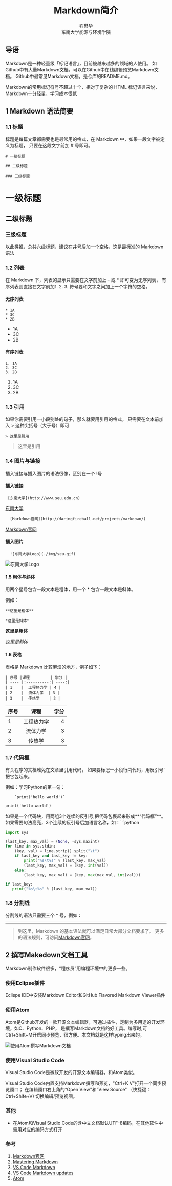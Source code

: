 # <center>Markdown简介

<center>程懋华</center>   
<center>东南大学能源与环境学院</center>

## 导语

Markdown是一种轻量级「标记语言」，目前被越来越多的领域的人使用。
如Github中有大量Markdown文档，可以在Github中在线编辑预览Markdown文档。
Github中最常见Markdown文档，是仓库的README.md。   

Markdown的常用标记符号不超过十个，相对于复杂的 HTML 标记语言来说，
Markdown十分轻量，学习成本很低

## 1 Markdown 语法简要

### 1.1 标题

标题是每篇文章都需要也是最常用的格式，在 Markdown 中，如果一段文字被定义为标题，
只要在这段文字前加 # 号即可。

    # 一级标题

    ## 二级标题

    ### 三级标题

# 一级标题

## 二级标题

### 三级标题

以此类推，总共六级标题，建议在井号后加一个空格，这是最标准的 Markdown 语法

### 1.2 列表

在 Markdown 下，列表的显示只需要在文字前加上 - 或 * 即可变为无序列表，
有序列表则直接在文字前加1. 2. 3. 符号要和文字之间加上一个字符的空格。

#### 无序列表

    * 1A
    * 3C
    * 2B

* 1A
* 3C
* 2B

#### 有序列表

    1. 1A
    2. 3C
    3. 2B

1. 1A
2. 3C
3. 2B

### 1.3 引用

如果你需要引用一小段别处的句子，那么就要用引用的格式。
只需要在文本前加入 > 这种尖括号（大于号）即可

    > 这里是引用


> 这里是引用

### 1.4 图片与链接

插入链接与插入图片的语法很像，区别在一个 !号

#### 插入链接

```
 [东南大学](http://www.seu.edu.cn)
```
[东南大学](http://www.seu.edu.cn)
 
```
  [Markdown官网](http://daringfireball.net/projects/markdown/)
```
[Markdown官网](http://daringfireball.net/projects/markdown/)

#### 插入图片
```
  ![东南大学Logo](./img/seu.gif)
````
![东南大学Logo](./img/seu.gif)

#### 1.5 粗体与斜体
用两个星号包含一段文本是粗体，用一个 * 包含一段文本是斜体。

例如：

    **这里是粗体**  

    *这里是斜体*

**这里是粗体**  

*这里是斜体*

#### 1.6 表格

表格是 Markdown 比较麻烦的地方，例子如下：

    | 序号 |课程         | 学分 |
    | ---- |:----------:| ----:|
    | 1    |  工程热力学 | 4 |
    | 2    |  流体力学  | 3 |
    | 3    |  传热学    | 3 |

| 序号 |课程         | 学分 |
| ---- |:----------:| ----:|
| 1    |  工程热力学 | 4 |
| 2    |  流体力学  | 3 |
| 3    |  传热学    | 3 |

### 1.7 代码框

有关程序的文档难免在文章里引用代码，
如果要标记一小段行内代码，用反引号`把它包起来。

例如：学习Python的第一句：

		`print('hello world')`

`print('hello world')`

如果是一个代码块，用两组3个连续的反引号,把代码包裹起来形成**“代码框”**。    
如果需要句法高亮，3个连续的反引号后加语言名称，如：```python

```python
import sys

(last_key, max_val) = (None, -sys.maxint)
for line in sys.stdin:
    (key, val) = line.strip().split("\t")
    if last_key and last_key != key:
        print("%s\t%s" % (last_key, max_val)
        (last_key, max_val) = (key, int(val))
    else:
        (last_key, max_val) = (key, max(max_val, int(val)))

if last_key:
   print("%s\t%s" % (last_key, max_val))  
```

### 1.8 分割线

分割线的语法只需要三个 * 号，例如：

 ***
 >到这里，Markdown 的基本语法就可以满足日常大部分文档要求了。
 更多的语法规则，可访问[Markdown官网](http://daringfireball.net/projects/markdown/)。

## 2 撰写Makedown文档工具

Markdown制作软件很多，“程序员”用编程环境中的更多一些。

### 使用Eclipse插件

Eclispe IDE中安装Markdown Editor和GitHub Flavored Markdown Viewer插件

### 使用Atom

Atom是Github开发的一款开源文本编辑器，可通过插件，定制为多用途的开发环境，如C、Python、PHP，
是撰写Markdown文档的好工具。编写时,可Ctrl+Shift+M开启同步预览，很方便。本文档就是这样typing出来的。

![使用Atom撰写Markdown文档](./img/atom_markdown.PNG)

### 使用Visual Studio Code

Visual Studio Code是微软开发的开源文本编辑器，和Atom类似。

Visual Studio Code内置支持Markdown撰写和预览，"Ctrl+K V"打开一个同步预览窗口；
在编辑窗口右上角的“Open View"和”View Source" （快捷键：Ctrl+Shife+V) 切换编辑/预览视图。

### 其他

*  在Atom和Visual Studio Code的含中文文档默认UTF-8编码，在其他软件中需用对应的编码方式打开

### 参考

1. [Markdown官网](http://daringfireball.net/projects/markdown/)
2. [Mastering Markdown](https://guides.github.com/features/mastering-markdown/)
3. [VS Code Markdown](https://code.visualstudio.com/docs/languages/markdown/)
4. [VS Code Markdown updates](https://code.visualstudio.com/updates#_languages-markdown-preview/)
5. [Atom](https://atom.io/)